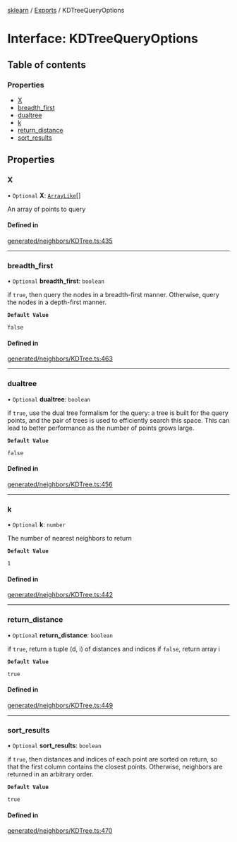 [sklearn](../readme.md) / [Exports](../modules.md) / KDTreeQueryOptions

# Interface: KDTreeQueryOptions

## Table of contents

### Properties

- [X](KDTreeQueryOptions.md#x)
- [breadth\_first](KDTreeQueryOptions.md#breadth_first)
- [dualtree](KDTreeQueryOptions.md#dualtree)
- [k](KDTreeQueryOptions.md#k)
- [return\_distance](KDTreeQueryOptions.md#return_distance)
- [sort\_results](KDTreeQueryOptions.md#sort_results)

## Properties

### X

• `Optional` **X**: [`ArrayLike`](../modules.md#arraylike)[]

An array of points to query

#### Defined in

[generated/neighbors/KDTree.ts:435](https://github.com/transitive-bullshit/scikit-learn-ts/blob/367336a/packages/sklearn/src/generated/neighbors/KDTree.ts#L435)

___

### breadth\_first

• `Optional` **breadth\_first**: `boolean`

if `true`, then query the nodes in a breadth-first manner. Otherwise, query the nodes in a depth-first manner.

**`Default Value`**

`false`

#### Defined in

[generated/neighbors/KDTree.ts:463](https://github.com/transitive-bullshit/scikit-learn-ts/blob/367336a/packages/sklearn/src/generated/neighbors/KDTree.ts#L463)

___

### dualtree

• `Optional` **dualtree**: `boolean`

if `true`, use the dual tree formalism for the query: a tree is built for the query points, and the pair of trees is used to efficiently search this space. This can lead to better performance as the number of points grows large.

**`Default Value`**

`false`

#### Defined in

[generated/neighbors/KDTree.ts:456](https://github.com/transitive-bullshit/scikit-learn-ts/blob/367336a/packages/sklearn/src/generated/neighbors/KDTree.ts#L456)

___

### k

• `Optional` **k**: `number`

The number of nearest neighbors to return

**`Default Value`**

`1`

#### Defined in

[generated/neighbors/KDTree.ts:442](https://github.com/transitive-bullshit/scikit-learn-ts/blob/367336a/packages/sklearn/src/generated/neighbors/KDTree.ts#L442)

___

### return\_distance

• `Optional` **return\_distance**: `boolean`

if `true`, return a tuple (d, i) of distances and indices if `false`, return array i

**`Default Value`**

`true`

#### Defined in

[generated/neighbors/KDTree.ts:449](https://github.com/transitive-bullshit/scikit-learn-ts/blob/367336a/packages/sklearn/src/generated/neighbors/KDTree.ts#L449)

___

### sort\_results

• `Optional` **sort\_results**: `boolean`

if `true`, then distances and indices of each point are sorted on return, so that the first column contains the closest points. Otherwise, neighbors are returned in an arbitrary order.

**`Default Value`**

`true`

#### Defined in

[generated/neighbors/KDTree.ts:470](https://github.com/transitive-bullshit/scikit-learn-ts/blob/367336a/packages/sklearn/src/generated/neighbors/KDTree.ts#L470)
